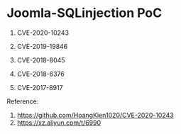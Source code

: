 # Joomla-SQLinjection PoC

1. CVE-2020-10243

2. CVE-2019-19846

3. CVE-2018-8045

4. CVE-2018-6376

5. CVE-2017-8917


Reference:
1. https://github.com/HoangKien1020/CVE-2020-10243
2. https://xz.aliyun.com/t/6990
